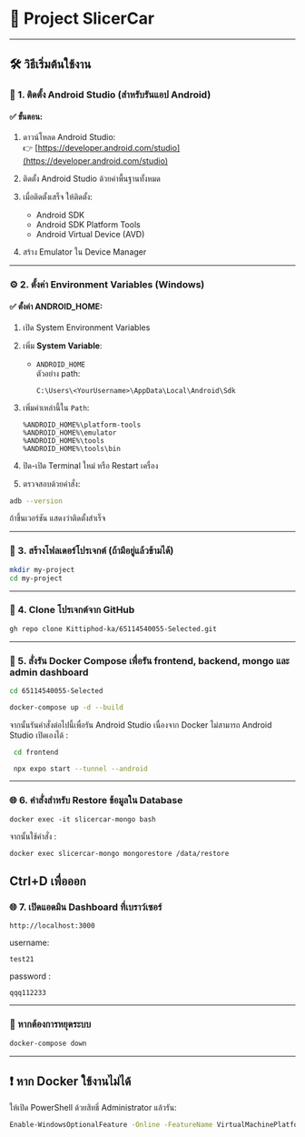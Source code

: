 
# 🚗 Project SlicerCar

---

## 🛠 วิธีเริ่มต้นใช้งาน

### 🧱 1. ติดตั้ง Android Studio (สำหรับรันแอป Android)

#### ✅ ขั้นตอน:
1. ดาวน์โหลด Android Studio:  
   👉 [https://developer.android.com/studio](https://developer.android.com/studio)

2. ติดตั้ง Android Studio ด้วยค่าพื้นฐานทั้งหมด

3. เมื่อติดตั้งเสร็จ ให้ติดตั้ง:
   - Android SDK
   - Android SDK Platform Tools
   - Android Virtual Device (AVD)

4. สร้าง Emulator ใน Device Manager 

---

### ⚙️ 2. ตั้งค่า Environment Variables (Windows)

#### ✅ ตั้งค่า ANDROID_HOME:

1. เปิด System Environment Variables
2. เพิ่ม **System Variable**:
   - `ANDROID_HOME`  
     ตัวอย่าง path:  
     ```
     C:\Users\<YourUsername>\AppData\Local\Android\Sdk
     ```
3. เพิ่มค่าเหล่านี้ใน `Path`:
   ```
   %ANDROID_HOME%\platform-tools
   %ANDROID_HOME%\emulator
   %ANDROID_HOME%\tools
   %ANDROID_HOME%\tools\bin
   ```

4. ปิด-เปิด Terminal ใหม่ หรือ Restart เครื่อง

5. ตรวจสอบด้วยคำสั่ง:

```bash
adb --version
```

ถ้าขึ้นเวอร์ชัน แสดงว่าติดตั้งสำเร็จ

---

### 📂 3. สร้างโฟลเดอร์โปรเจกต์ (ถ้ามีอยู่แล้วข้ามได้)

```bash
mkdir my-project
cd my-project
```

---

### 🔄 4. Clone โปรเจกต์จาก GitHub

```bash
gh repo clone Kittiphod-ka/65114540055-Selected.git

```

---

### 🐳 5. สั่งรัน Docker Compose เพื่อรัน frontend, backend, mongo และ admin dashboard
```bash
cd 65114540055-Selected
```
```bash
docker-compose up -d --build
```
จากนั้นรันคำสั่งต่อไปนี้เพื่อรัน Android Studio เนื่องจาก Docker ไม่สามารถ Android Studio เปิดเองได้ :
```bash
 cd frontend
```
```bash
 npx expo start --tunnel --android  
```
---
### 🌐 6. คำสั่งสำหรับ Restore ข้อมูลใน Database
```
docker exec -it slicercar-mongo bash
```
จากนั้นใช้คำสั่ง :
```
docker exec slicercar-mongo mongorestore /data/restore
```
Ctrl+D เพื่อออก
---

### 🌐 7. เปิดแอดมิน Dashboard ที่เบราว์เซอร์

```
http://localhost:3000
```
username:
```
test21
```
password :
```
qqq112233
```
---


### 🛑 หากต้องการหยุดระบบ

```bash
docker-compose down
```

---

## ❗️ หาก Docker ใช้งานไม่ได้

ให้เปิด PowerShell ด้วยสิทธิ์ Administrator แล้วรัน:

```bash
Enable-WindowsOptionalFeature -Online -FeatureName VirtualMachinePlatform
```
